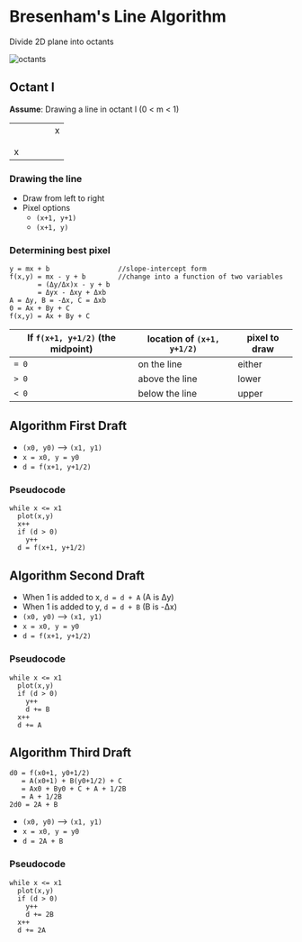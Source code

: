 # Bresenham's Line Algorithm

Divide 2D plane into octants


![octants](https://i.stack.imgur.com/Gk616.jpg)

## Octant I
__Assume__: Drawing a line in octant I (0 < m < 1)

|   |   |   |   |   |
|---|---|---|---|---|
|   |   |   |   | x |
|   |   |   |   |   |
|   |   |   |   |   |
| x |   |   |   |   |

### Drawing the line
- Draw from left to right
- Pixel options
  - `(x+1, y+1)`
  - `(x+1, y)`

### Determining best pixel

```
y = mx + b                 //slope-intercept form
f(x,y) = mx - y + b        //change into a function of two variables
       = (Δy/Δx)x - y + b
       = Δyx - Δxy + Δxb
A = Δy, B = -Δx, C = Δxb
0 = Ax + By + C
f(x,y) = Ax + By + C
```

| If `f(x+1, y+1/2)` (the midpoint) | location of `(x+1, y+1/2)` | pixel to draw |
|-----------------------------------|----------------------------|---------------|
| `= 0`                             | on the line                | either        |
| `> 0`                             | above the line             | lower         |
| `< 0`                             | below the line             | upper         |

## Algorithm First Draft
- `(x0, y0)` --> `(x1, y1)`
- `x = x0, y = y0`
- `d = f(x+1, y+1/2)`

### Pseudocode
```
while x <= x1
  plot(x,y)
  x++
  if (d > 0)
    y++
  d = f(x+1, y+1/2)
```

## Algorithm Second Draft
- When 1 is added to x, `d = d + A` (A is Δy)
- When 1 is added to y, `d = d + B` (B is -Δx)
- `(x0, y0)` --> `(x1, y1)`
- `x = x0, y = y0`
- `d = f(x+1, y+1/2)`

### Pseudocode
```
while x <= x1
  plot(x,y)
  if (d > 0)
    y++
    d += B
  x++
  d += A
```

## Algorithm Third Draft

```
d0 = f(x0+1, y0+1/2)
   = A(x0+1) + B(y0+1/2) + C
   = Ax0 + By0 + C + A + 1/2B
   = A + 1/2B
2d0 = 2A + B
```

- `(x0, y0)` --> `(x1, y1)`
- `x = x0, y = y0`
- `d = 2A + B`

### Pseudocode
```
while x <= x1
  plot(x,y)
  if (d > 0)
    y++
    d += 2B
  x++
  d += 2A
```
